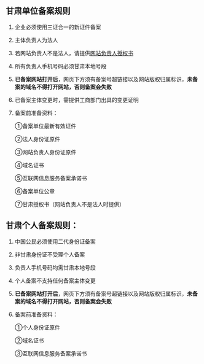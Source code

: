 ## 甘肃单位备案规则

1. 企业必须使用三证合一的新证件备案

2. 主体负责人为法人

3. 若网站负责人不是法人，请提供[网站负责人授权书](https://badownload.s3.cn-north-1.jdcloud-oss.com/buchongziliao/gansu/gansushouquanshu.docx)

4. 所有负责人手机号码必须甘肃本地号段

5. **已备案网站打开后**，网页下方须有备案号超链接以及网站版权归属标识，**未备案的域名不得打开网站，否则备案会失败**

6. 已备案主体变更时，需提供工商部门出具的变更证明

8. 备案前准备资料：

   ①备案单位最新有效证件

   ②法人身份证原件

   ③网站负责人身份证原件

   ④域名证书
   
   ⑤互联网信息服务备案承诺书
   
   ⑥备案单位公章
   
   ⑦甘肃授权书（网站负责人不是法人时提供）
   

## 甘肃个人备案规则：

1. 中国公民必须使用二代身份证备案

2. 非甘肃身份证不受理个人备案

3. 负责人手机号码均需甘肃本地号段

4. 个人备案不支持任何备案主体变更

5. **已备案网站打开后**，网页下方须有备案号超链接以及网站版权归属标识，**未备案的域名不得打开网站，否则备案会失败**

6. 备案前准备资料：
 
   ①个人身份证原件

   ②域名证书

   ③互联网信息服务备案承诺书
